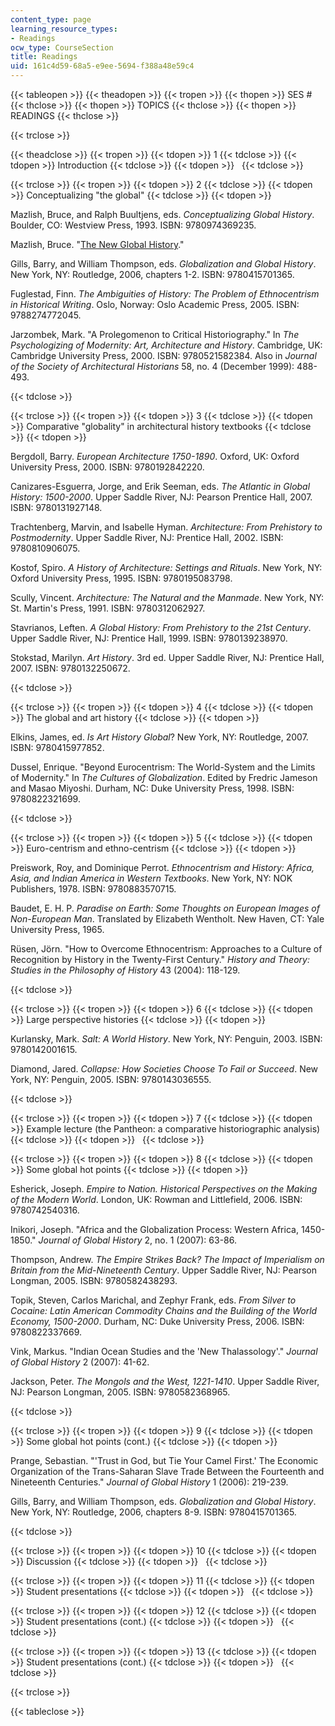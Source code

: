 ```yaml
---
content_type: page
learning_resource_types:
- Readings
ocw_type: CourseSection
title: Readings
uid: 161c4d59-68a5-e9ee-5694-f388a48e59c4
---
```


{{< tableopen >}}
{{< theadopen >}}
{{< tropen >}}
{{< thopen >}}
SES #
{{< thclose >}}
{{< thopen >}}
TOPICS
{{< thclose >}}
{{< thopen >}}
READINGS
{{< thclose >}}

{{< trclose >}}

{{< theadclose >}}
{{< tropen >}}
{{< tdopen >}}
1
{{< tdclose >}}
{{< tdopen >}}
Introduction
{{< tdclose >}}
{{< tdopen >}}
 
{{< tdclose >}}

{{< trclose >}}
{{< tropen >}}
{{< tdopen >}}
2
{{< tdclose >}}
{{< tdopen >}}
Conceptualizing "the global"
{{< tdclose >}}
{{< tdopen >}}


Mazlish, Bruce, and Ralph Buultjens, eds. _Conceptualizing Global History_. Boulder, CO: Westview Press, 1993. ISBN: 9780974369235.

Mazlish, Bruce. "[The New Global History](http://web.mit.edu/newglobalhistory/articles.html)."

Gills, Barry, and William Thompson, eds. _Globalization and Global History_. New York, NY: Routledge, 2006, chapters 1-2. ISBN: 9780415701365.

Fuglestad, Finn. _The Ambiguities of History: The Problem of Ethnocentrism in Historical Writing_. Oslo, Norway: Oslo Academic Press, 2005. ISBN: 9788274772045.

Jarzombek, Mark. "A Prolegomenon to Critical Historiography." In _The Psychologizing of Modernity: Art, Architecture and History_. Cambridge, UK: Cambridge University Press, 2000. ISBN: 9780521582384. Also in _Journal of the Society of Architectural Historians_ 58, no. 4 (December 1999): 488-493.


{{< tdclose >}}

{{< trclose >}}
{{< tropen >}}
{{< tdopen >}}
3
{{< tdclose >}}
{{< tdopen >}}
Comparative "globality" in architectural history textbooks
{{< tdclose >}}
{{< tdopen >}}


Bergdoll, Barry. _European Architecture 1750-1890_. Oxford, UK: Oxford University Press, 2000. ISBN: 9780192842220.

Canizares-Esguerra, Jorge, and Erik Seeman, eds. _The Atlantic in Global History: 1500-2000_. Upper Saddle River, NJ: Pearson Prentice Hall, 2007. ISBN: 9780131927148.

Trachtenberg, Marvin, and Isabelle Hyman. _Architecture: From Prehistory to Postmodernity_. Upper Saddle River, NJ: Prentice Hall, 2002. ISBN: 9780810906075.

Kostof, Spiro. _A History of Architecture: Settings and Rituals_. New York, NY: Oxford University Press, 1995. ISBN: 9780195083798.

Scully, Vincent. _Architecture: The Natural and the Manmade_. New York, NY: St. Martin's Press, 1991. ISBN: 9780312062927.

Stavrianos, Leften. _A Global History: From Prehistory to the 21st Century_. Upper Saddle River, NJ: Prentice Hall, 1999. ISBN: 9780139238970.

Stokstad, Marilyn. _Art History_. 3rd ed. Upper Saddle River, NJ: Prentice Hall, 2007. ISBN: 9780132250672.


{{< tdclose >}}

{{< trclose >}}
{{< tropen >}}
{{< tdopen >}}
4
{{< tdclose >}}
{{< tdopen >}}
The global and art history
{{< tdclose >}}
{{< tdopen >}}


Elkins, James, ed. _Is Art History Global_? New York, NY: Routledge, 2007. ISBN: 9780415977852.

Dussel, Enrique. "Beyond Eurocentrism: The World-System and the Limits of Modernity." In _The Cultures of Globalization_. Edited by Fredric Jameson and Masao Miyoshi. Durham, NC: Duke University Press, 1998. ISBN: 9780822321699.


{{< tdclose >}}

{{< trclose >}}
{{< tropen >}}
{{< tdopen >}}
5
{{< tdclose >}}
{{< tdopen >}}
Euro-centrism and ethno-centrism
{{< tdclose >}}
{{< tdopen >}}


Preiswork, Roy, and Dominique Perrot. _Ethnocentrism and History: Africa, Asia, and Indian America in Western Textbooks_. New York, NY: NOK Publishers, 1978. ISBN: 9780883570715.

Baudet, E. H. P. _Paradise on Earth: Some Thoughts on European Images of Non-European Man_. Translated by Elizabeth Wentholt. New Haven, CT: Yale University Press, 1965.

Rüsen, Jörn. "How to Overcome Ethnocentrism: Approaches to a Culture of Recognition by History in the Twenty-First Century." _History and Theory: Studies in the Philosophy of History_ 43 (2004): 118-129.


{{< tdclose >}}

{{< trclose >}}
{{< tropen >}}
{{< tdopen >}}
6
{{< tdclose >}}
{{< tdopen >}}
Large perspective histories
{{< tdclose >}}
{{< tdopen >}}


Kurlansky, Mark. _Salt: A World History_. New York, NY: Penguin, 2003. ISBN: 9780142001615.

Diamond, Jared. _Collapse: How Societies Choose To Fail or Succeed_. New York, NY: Penguin, 2005. ISBN: 9780143036555.


{{< tdclose >}}

{{< trclose >}}
{{< tropen >}}
{{< tdopen >}}
7
{{< tdclose >}}
{{< tdopen >}}
Example lecture (the Pantheon: a comparative historiographic analysis)
{{< tdclose >}}
{{< tdopen >}}
 
{{< tdclose >}}

{{< trclose >}}
{{< tropen >}}
{{< tdopen >}}
8
{{< tdclose >}}
{{< tdopen >}}
Some global hot points
{{< tdclose >}}
{{< tdopen >}}


Esherick, Joseph. _Empire to Nation. Historical Perspectives on the Making of the Modern World_. London, UK: Rowman and Littlefield, 2006. ISBN: 9780742540316.

Inikori, Joseph. "Africa and the Globalization Process: Western Africa, 1450-1850." _Journal of Global History_ 2, no. 1 (2007): 63-86.

Thompson, Andrew. _The Empire Strikes Back? The Impact of Imperialism on Britain from the Mid-Nineteenth Century_. Upper Saddle River, NJ: Pearson Longman, 2005. ISBN: 9780582438293.

Topik, Steven, Carlos Marichal, and Zephyr Frank, eds. _From Silver to Cocaine: Latin American Commodity Chains and the Building of the World Economy, 1500-2000_. Durham, NC: Duke University Press, 2006. ISBN: 9780822337669.

Vink, Markus. "Indian Ocean Studies and the 'New Thalassology'." _Journal of Global History_ 2 (2007): 41-62.

Jackson, Peter. _The Mongols and the West, 1221-1410_. Upper Saddle River, NJ: Pearson Longman, 2005. ISBN: 9780582368965.


{{< tdclose >}}

{{< trclose >}}
{{< tropen >}}
{{< tdopen >}}
9
{{< tdclose >}}
{{< tdopen >}}
Some global hot points (cont.)
{{< tdclose >}}
{{< tdopen >}}


Prange, Sebastian. "'Trust in God, but Tie Your Camel First.' The Economic Organization of the Trans-Saharan Slave Trade Between the Fourteenth and Nineteenth Centuries." _Journal of Global History_ 1 (2006): 219-239.

Gills, Barry, and William Thompson, eds. _Globalization and Global History_. New York, NY: Routledge, 2006, chapters 8-9. ISBN: 9780415701365.


{{< tdclose >}}

{{< trclose >}}
{{< tropen >}}
{{< tdopen >}}
10
{{< tdclose >}}
{{< tdopen >}}
Discussion
{{< tdclose >}}
{{< tdopen >}}
 
{{< tdclose >}}

{{< trclose >}}
{{< tropen >}}
{{< tdopen >}}
11
{{< tdclose >}}
{{< tdopen >}}
Student presentations
{{< tdclose >}}
{{< tdopen >}}
 
{{< tdclose >}}

{{< trclose >}}
{{< tropen >}}
{{< tdopen >}}
12
{{< tdclose >}}
{{< tdopen >}}
Student presentations (cont.)
{{< tdclose >}}
{{< tdopen >}}
 
{{< tdclose >}}

{{< trclose >}}
{{< tropen >}}
{{< tdopen >}}
13
{{< tdclose >}}
{{< tdopen >}}
Student presentations (cont.)
{{< tdclose >}}
{{< tdopen >}}
 
{{< tdclose >}}

{{< trclose >}}

{{< tableclose >}}